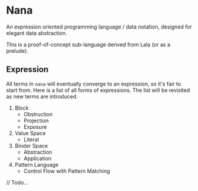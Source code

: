 # Nana

An expression oriented programming language / data notation, designed for elegant data abstraction.

This is a proof-of-concept sub-language derived from Lala (or as a prelude).

## Expression

All terms in `nana` will eventually converge to an expression, so it's fair to start from. Here is a list of all forms of expressions. The list will be revisited as new terms are introduced.

1. Block
    - Obstruction
    - Projection
    - Exposure
2. Value Space
    - Literal
3. Binder Space
    - Abstraction
    - Application
4. Pattern Language
    - Control Flow with Pattern Matching


// Todo...
